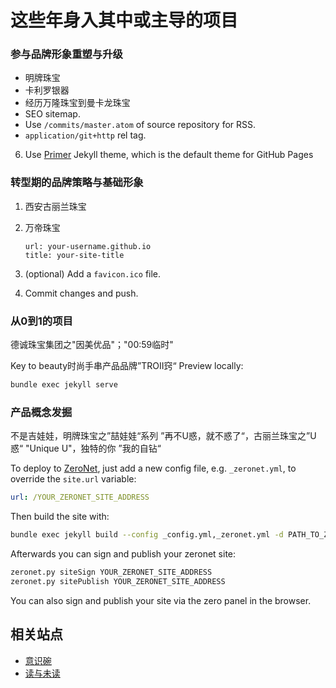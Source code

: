# 这些年身入其中或主导的项目

### 参与品牌形象重塑与升级

- 明牌珠宝
- 卡利罗银器
- 经历万隆珠宝到曼卡龙珠宝
- SEO sitemap.
- Use `/commits/master.atom` of source repository for RSS.
- `application/git+http` rel tag.
6. Use [Primer] Jekyll theme, which is the default theme for GitHub Pages

[Primer]: https://github.com/pages-themes/primer

### 转型期的品牌策略与基础形象

1. 西安古丽兰珠宝

2. 万帝珠宝

    ```
    url: your-username.github.io
    title: your-site-title
    ```

3. (optional) Add a `favicon.ico` file.


6. Commit changes and push.

[weakish/micro-gh-page]: https://github.com/weakish/micro-gh-page

### 从0到1的项目

德诚珠宝集团之"因美优品"；"00:59临时"

Key to beauty时尚手串产品品牌”TROII窍“ 
Preview locally:

```sh
bundle exec jekyll serve
```

### 产品概念发掘

不是吉娃娃，明牌珠宝之”喆娃娃“系列
”再不U惑，就不惑了“，古丽兰珠宝之”U惑“
"Unique U"，独特的你
”我的自钻“


To deploy to [ZeroNet], just add a new config file, e.g. `_zeronet.yml`, to override the `site.url` variable:

```yaml
url: /YOUR_ZERONET_SITE_ADDRESS
```

Then build the site with:

```sh
bundle exec jekyll build --config _config.yml,_zeronet.yml -d PATH_TO_ZERONET/data/YOUR_ZERONET_SITE_ADDRESS
```

Afterwards you can sign and publish your zeronet site:

```sh
zeronet.py siteSign YOUR_ZERONET_SITE_ADDRESS
zeronet.py sitePublish YOUR_ZERONET_SITE_ADDRESS
```

You can also sign and publish your site via the zero panel in the browser.

[ZeroNet]: https://zeronet.io/

## 相关站点

- [意识碗](https://consciousnessbowl.com/)
- [读与未读](https://readunread.cn/)
